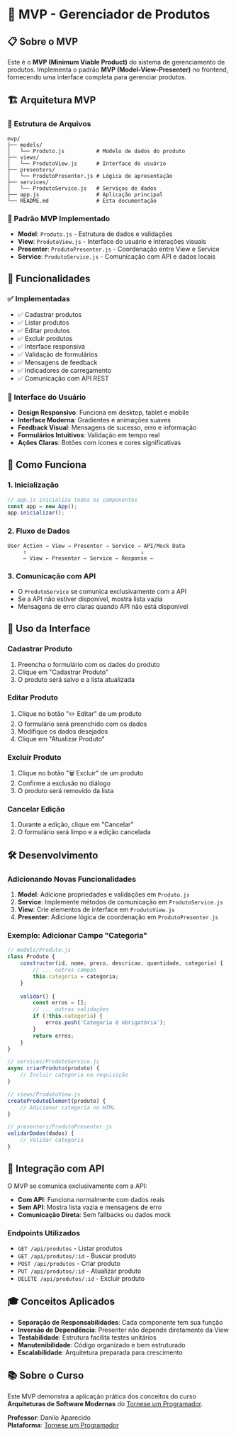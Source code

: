 # 🎯 MVP - Gerenciador de Produtos

## 📋 Sobre o MVP

Este é o **MVP (Minimum Viable Product)** do sistema de gerenciamento de produtos. Implementa o padrão **MVP (Model-View-Presenter)** no frontend, fornecendo uma interface completa para gerenciar produtos.

## 🏗️ Arquitetura MVP

### 📁 Estrutura de Arquivos

```
mvp/
├── models/
│   └── Produto.js          # Modelo de dados do produto
├── views/
│   └── ProdutoView.js      # Interface do usuário
├── presenters/
│   └── ProdutoPresenter.js # Lógica de apresentação
├── services/
│   └── ProdutoService.js   # Serviços de dados
├── app.js                  # Aplicação principal
└── README.md               # Esta documentação
```

### 🔄 Padrão MVP Implementado

- **Model**: `Produto.js` - Estrutura de dados e validações
- **View**: `ProdutoView.js` - Interface do usuário e interações visuais
- **Presenter**: `ProdutoPresenter.js` - Coordenação entre View e Service
- **Service**: `ProdutoService.js` - Comunicação com API e dados locais

## 🚀 Funcionalidades

### ✅ Implementadas
- ✅ Cadastrar produtos
- ✅ Listar produtos
- ✅ Editar produtos
- ✅ Excluir produtos
- ✅ Interface responsiva
- ✅ Validação de formulários
- ✅ Mensagens de feedback
- ✅ Indicadores de carregamento
- ✅ Comunicação com API REST

### 🎨 Interface do Usuário
- **Design Responsivo**: Funciona em desktop, tablet e mobile
- **Interface Moderna**: Gradientes e animações suaves
- **Feedback Visual**: Mensagens de sucesso, erro e informação
- **Formulários Intuitivos**: Validação em tempo real
- **Ações Claras**: Botões com ícones e cores significativas

## 🔧 Como Funciona

### 1. Inicialização
```javascript
// app.js inicializa todos os componentes
const app = new App();
app.inicializar();
```

### 2. Fluxo de Dados
```
User Action → View → Presenter → Service → API/Mock Data
     ↑                                    ↓
     ← View ← Presenter ← Service ← Response ←
```

### 3. Comunicação com API
- O `ProdutoService` se comunica exclusivamente com a API
- Se a API não estiver disponível, mostra lista vazia
- Mensagens de erro claras quando API não está disponível

## 📱 Uso da Interface

### Cadastrar Produto
1. Preencha o formulário com os dados do produto
2. Clique em "Cadastrar Produto"
3. O produto será salvo e a lista atualizada

### Editar Produto
1. Clique no botão "✏️ Editar" de um produto
2. O formulário será preenchido com os dados
3. Modifique os dados desejados
4. Clique em "Atualizar Produto"

### Excluir Produto
1. Clique no botão "🗑️ Excluir" de um produto
2. Confirme a exclusão no diálogo
3. O produto será removido da lista

### Cancelar Edição
1. Durante a edição, clique em "Cancelar"
2. O formulário será limpo e a edição cancelada

## 🛠️ Desenvolvimento

### Adicionando Novas Funcionalidades

1. **Model**: Adicione propriedades e validações em `Produto.js`
2. **Service**: Implemente métodos de comunicação em `ProdutoService.js`
3. **View**: Crie elementos de interface em `ProdutoView.js`
4. **Presenter**: Adicione lógica de coordenação em `ProdutoPresenter.js`

### Exemplo: Adicionar Campo "Categoria"

```javascript
// models/Produto.js
class Produto {
    constructor(id, nome, preco, descricao, quantidade, categoria) {
        // ... outros campos
        this.categoria = categoria;
    }
    
    validar() {
        const erros = [];
        // ... outras validações
        if (!this.categoria) {
            erros.push('Categoria é obrigatória');
        }
        return erros;
    }
}

// services/ProdutoService.js
async criarProduto(produto) {
    // Incluir categoria na requisição
}

// views/ProdutoView.js
createProdutoElement(produto) {
    // Adicionar categoria no HTML
}

// presenters/ProdutoPresenter.js
validarDados(dados) {
    // Validar categoria
}
```

## 🔗 Integração com API

O MVP se comunica exclusivamente com a API:

- **Com API**: Funciona normalmente com dados reais
- **Sem API**: Mostra lista vazia e mensagens de erro
- **Comunicação Direta**: Sem fallbacks ou dados mock

### Endpoints Utilizados
- `GET /api/produtos` - Listar produtos
- `GET /api/produtos/:id` - Buscar produto
- `POST /api/produtos` - Criar produto
- `PUT /api/produtos/:id` - Atualizar produto
- `DELETE /api/produtos/:id` - Excluir produto

## 🎓 Conceitos Aplicados

- **Separação de Responsabilidades**: Cada componente tem sua função
- **Inversão de Dependência**: Presenter não depende diretamente da View
- **Testabilidade**: Estrutura facilita testes unitários
- **Manutenibilidade**: Código organizado e bem estruturado
- **Escalabilidade**: Arquitetura preparada para crescimento

## 📚 Sobre o Curso

Este MVP demonstra a aplicação prática dos conceitos do curso **Arquiteturas de Software Modernas** do [Tornese um Programador](https://www.torneseumprogramador.com.br/cursos/arquiteturas_software).

**Professor**: Danilo Aparecido  
**Plataforma**: [Tornese um Programador](https://www.torneseumprogramador.com.br) 